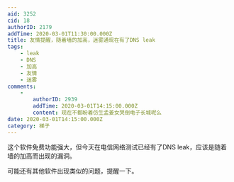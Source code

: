 ```yaml
---
aid: 3252
cid: 18
authorID: 2179
addTime: 2020-03-01T11:30:00.000Z
title: 友情提醒，随着墙的加高，迷雾通现在有了DNS leak
tags:
    - leak
    - DNS
    - 加高
    - 友情
    - 迷雾
comments:
    -
        authorID: 2939
        addTime: 2020-03-01T14:15:00.000Z
        content: 现在不都盼着仿生孟姜女哭倒电子长城呢么
date: 2020-03-01T14:15:00.000Z
category: 梯子
---
```


这个软件免费功能强大，但今天在电信网络测试已经有了DNS leak，应该是随着墙的加高而出现的漏洞。

可能还有其他软件出现类似的问题，提醒一下。
